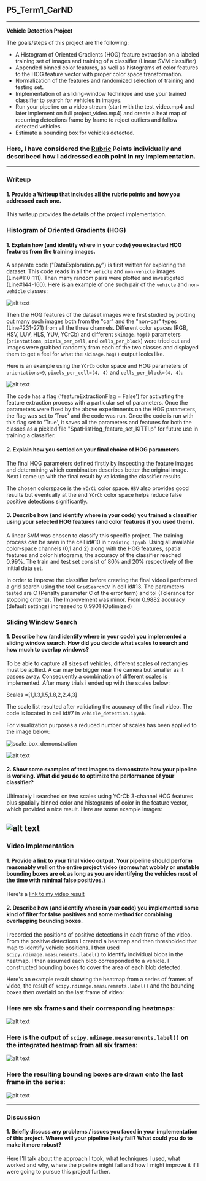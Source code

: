## P5_Term1_CarND
---

**Vehicle Detection Project**

The goals/steps of this project are the following:

* A Histogram of Oriented Gradients (HOG) feature extraction on a labeled training set of images and training of a classifier (Linear SVM classifier)
* Appended binned color features, as well as histograms of color features to the HOG feature vector with proper color space transformation. 
* Normalization of the features and randomized selection of training and testing set.
* Implementation of a sliding-window technique and use your trained classifier to search for vehicles in images.
* Run your pipeline on a video stream (start with the test_video.mp4 and later implement on full project_video.mp4) and create a heat map of recurring detections frame by frame to reject outliers and follow detected vehicles.
* Estimate a bounding box for vehicles detected.

[//]: # (Image References)
[image1]: ./output_images/car_not_car.jpg
[image2]: ./output_images/HOG_features_of_car_image.jpg
[image3]: ./examples/sliding_windows.jpg
[image4]: ./examples/sliding_window.jpg
[image5]: ./examples/bboxes_and_heat.png
[image6]: ./examples/labels_map.png
[image7]: ./examples/output_bboxes.png
[video1]: ./project_video.mp4

### Here, I have considered the [Rubric](https://review.udacity.com/#!/rubrics/513/view) Points individually and describeed how I addressed each point in my implementation.  

---
### Writeup

#### 1. Provide a Writeup that includes all the rubric points and how you addressed each one.    

This writeup provides the details of the project implementation.

### Histogram of Oriented Gradients (HOG)

#### 1. Explain how (and identify where in your code) you extracted HOG features from the training images.

A separate code ("DataExploration.py") is first written for exploring the dataset. This code reads in all the `vehicle` and `non-vehicle` images (Line#110-111).  Then many random pairs were plotted and investigated (Line#144-160). Here is an example of one such pair of the `vehicle` and `non-vehicle` classes:

![alt text][image1]

Then the HOG features of the dataset images were first studied by plotting out many such images both from the "car" and the "non-car" types (Line#231-271) from all the three channels. Different color spaces (RGB, HSV, LUV, HLS, YUV, YCrCb) and different `skimage.hog()` parameters (`orientations`, `pixels_per_cell`, and `cells_per_block`) were tried out and images were grabbed randomly from each of the two classes and displayed them to get a feel for what the `skimage.hog()` output looks like.

Here is an example using the `YCrCb` color space and HOG parameters of `orientations=9`, `pixels_per_cell=(4, 4)` and `cells_per_block=(4, 4)`:

![alt text][image2]

The code has a flag ('featureExtractionFlag = False') for activating the feature extraction process with a particular set of parameters. Once the parameters were fixed by the above experimnents on the HOG parameters, the flag was set to 'True' and the code was run. Once the code is run with this flag set to 'True', it saves all the parameters and features for both the classes as a pickled file "SpatHistHog_feature_set_KITTI.p" for future use in training a classifier.

#### 2. Explain how you settled on your final choice of HOG parameters.

The final HOG parameters defined firstly by inspecting the feature images and determining which combination describes better the original image. Next i came up with the final result by validating the classifier results. 

The chosen colorspace is the `YCrCb` color space. `HSV` also provides good results but eventually at the end `YCrCb` color space helps reduce false positive detections significantly.

#### 3. Describe how (and identify where in your code) you trained a classifier using your selected HOG features (and color features if you used them).

A linear SVM was chosen to classify this specific project. The training process can be seen in the cell id#10 in `training.ipynb`. Using all available color-space channels (0,1 and 2) along with the HOG features, spatial features and color histograms, the accuracy of the classifier reached 0.99%. The train and test set consist of 80% and 20% respectively of the initial data set.

In order to improve the classifier before creating the final video i performed a grid search using the tool `GridSearchCV` in cell id#13. The parameters tested are C (Penalty parameter C of the error term) and tol (Tolerance for stopping criteria). The Improvement was minor. From 0.9882 accuracy (default settings) increased to 0.9901 (Optimized)

### Sliding Window Search

#### 1. Describe how (and identify where in your code) you implemented a sliding window search.  How did you decide what scales to search and how much to overlap windows?

To be able to capture all sizes of vehicles, different scales of rectangles must be apllied. A car may be bigger near the camera but smaller as it passes away. Consequently a combination of different scales is implemented. After many trials i ended up with the scales below:

Scales =[1,1.3,1.5,1.8,2,2.4,3]

The scale list resulted after validating the accuracy of the final video. The code is located in cell id#7 in `vehicle_detection.ipynb`.

For visualization purposes a reduced number of scales has been applied to the image below:

![scale_box_demonstration](http://i.imgur.com/HWQvPVK.png)

![alt text][image3]

#### 2. Show some examples of test images to demonstrate how your pipeline is working.  What did you do to optimize the performance of your classifier?

Ultimately I searched on two scales using YCrCb 3-channel HOG features plus spatially binned color and histograms of color in the feature vector, which provided a nice result.  Here are some example images:

![alt text][image4]
---

### Video Implementation

#### 1. Provide a link to your final video output.  Your pipeline should perform reasonably well on the entire project video (somewhat wobbly or unstable bounding boxes are ok as long as you are identifying the vehicles most of the time with minimal false positives.)
Here's a [link to my video result](./project_video.mp4)


#### 2. Describe how (and identify where in your code) you implemented some kind of filter for false positives and some method for combining overlapping bounding boxes.

I recorded the positions of positive detections in each frame of the video.  From the positive detections I created a heatmap and then thresholded that map to identify vehicle positions.  I then used `scipy.ndimage.measurements.label()` to identify individual blobs in the heatmap.  I then assumed each blob corresponded to a vehicle.  I constructed bounding boxes to cover the area of each blob detected.  

Here's an example result showing the heatmap from a series of frames of video, the result of `scipy.ndimage.measurements.label()` and the bounding boxes then overlaid on the last frame of video:

### Here are six frames and their corresponding heatmaps:

![alt text][image5]

### Here is the output of `scipy.ndimage.measurements.label()` on the integrated heatmap from all six frames:
![alt text][image6]

### Here the resulting bounding boxes are drawn onto the last frame in the series:
![alt text][image7]



---

### Discussion

#### 1. Briefly discuss any problems / issues you faced in your implementation of this project.  Where will your pipeline likely fail?  What could you do to make it more robust?

Here I'll talk about the approach I took, what techniques I used, what worked and why, where the pipeline might fail and how I might improve it if I were going to pursue this project further.  

